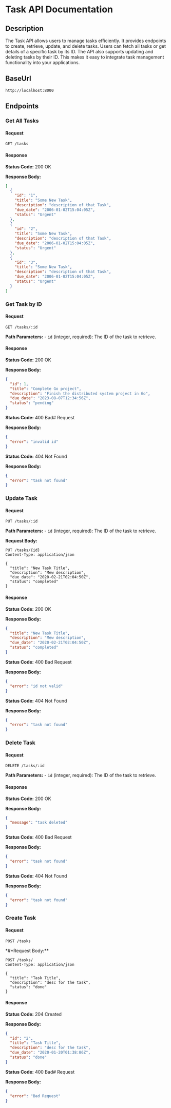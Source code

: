 # Task API Documentation

## Description

The Task API allows users to manage tasks efficiently. It provides endpoints to create, retrieve, update, and delete tasks. Users can fetch all tasks or get details of a specific task by its ID. The API also supports updating and deleting tasks by their ID. This makes it easy to integrate task management functionality into your applications.

## BaseUrl

```
http://localhost:8000
```

## Endpoints

### Get All Tasks

#### Request

`GET /tasks`

#### Response

**Status Code:** 200 OK

**Response Body:**

```json
[
  {
    "id": "1",
    "title": "Some New Task",
    "description": "description of that Task",
    "due_date": "2006-01-02T15:04:05Z",
    "status": "Urgent"
  },
  {
    "id": "2",
    "title": "Some New Task",
    "description": "description of that Task",
    "due_date": "2006-01-02T15:04:05Z",
    "status": "Urgent"
  },
  {
    "id": "3",
    "title": "Some New Task",
    "description": "description of that Task",
    "due_date": "2006-01-02T15:04:05Z",
    "status": "Urgent"
  }
]
```

### Get Task by ID

#### Request

`GET /tasks/:id`

**Path Parameters:** - `id` (integer, required): The ID of the task to retrieve.

#### Response

**Status Code:** 200 OK

**Response Body:**

```json
{
  "id": 1,
  "title": "Complete Go project",
  "description": "Finish the distributed system project in Go",
  "due_date": "2023-08-07T12:34:56Z",
  "status": "pending"
}
```

**Status Code:** 400 Bad# Request

**Response Body:**

```json
{
  "error": "invalid id"
}
```

**Status Code:** 404 Not Found

**Response Body:**

```json
{
  "error": "task not found"
}
```

### Update Task

#### Request

`PUT /tasks/:id`

**Path Parameters:** - `id` (integer, required): The ID of the task to retrieve.

**Request Body:**

```http
PUT /tasks/{id}
Content-Type: application/json

{
  "title": "New Task Title",
  "description": "Mew description",
  "due_date": "2020-02-21T02:04:50Z",
  "status": "completed"
}
```

#### Response

**Status Code:** 200 OK

**Response Body:**

```json
{
  "title": "New Task Title",
  "description": "Mew description",
  "due_date": "2020-02-21T02:04:50Z",
  "status": "completed"
}
```

**Status Code:** 400 Bad Request

**Response Body:**

```json
{
  "error": "id not valid"
}
```

**Status Code:** 404 Not Found

**Response Body:**

```json
{
  "error": "task not found"
}
```

### Delete Task

#### Request

`DELETE /tasks/:id`

**Path Parameters:** - `id` (integer, required): The ID of the task to retrieve.

#### Response

**Status Code:** 200 OK

**Response Body:**

```json
{
  "message": "task deleted"
}
```

**Status Code:** 400 Bad Request

**Response Body:**

```json
{
  "error": "task not found"
}
```

**Status Code:** 404 Not Found

**Response Body:**

```json
{
  "error": "task not found"
}
```

### Create Task

#### Request

`POST /tasks`

*#*Request Body:\*\*

```http
POST /tasks/
Content-Type: application/json

{
  "title": "Task Title",
  "description": "desc for the task",
  "status": "done"
}
```

#### Response

**Status Code:** 204 Created

**Response Body:**

```json
{
  "id": "2",
  "title": "Task Title",
  "description": "desc for the task",
  "due_date": "2020-01-20T01:38:86Z",
  "status": "done"
}
```

**Status Code:** 400 Bad# Request

**Response Body:**

```json
{
  "error": "Bad Request"
}
```
